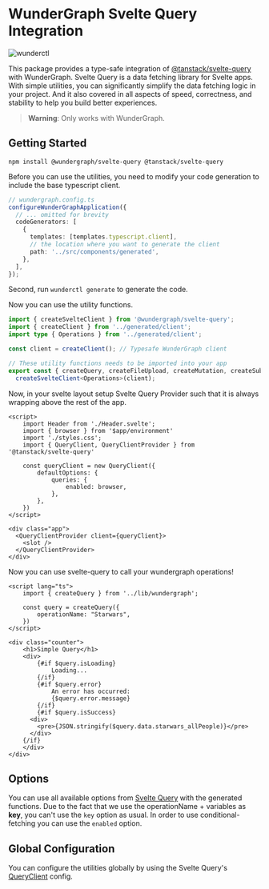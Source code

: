 # WunderGraph Svelte Query Integration

![wunderctl](https://img.shields.io/npm/v/@wundergraph/svelte-query.svg)

This package provides a type-safe integration of [@tanstack/svelte-query](https://tanstack.com/query/latest/docs/svelte/overview) with WunderGraph.
Svelte Query is a data fetching library for Svelte apps. With simple utilities, you can significantly simplify the data fetching logic in your project. And it also covered in all aspects of speed, correctness, and stability to help you build better experiences.

> **Warning**: Only works with WunderGraph.

## Getting Started

```shell
npm install @wundergraph/svelte-query @tanstack/svelte-query
```

Before you can use the utilities, you need to modify your code generation to include the base typescript client.

```typescript
// wundergraph.config.ts
configureWunderGraphApplication({
  // ... omitted for brevity
  codeGenerators: [
    {
      templates: [templates.typescript.client],
      // the location where you want to generate the client
      path: '../src/components/generated',
    },
  ],
});
```

Second, run `wunderctl generate` to generate the code.

Now you can use the utility functions.

```ts
import { createSvelteClient } from '@wundergraph/svelte-query';
import { createClient } from '../generated/client';
import type { Operations } from '../generated/client';

const client = createClient(); // Typesafe WunderGraph client

// These utility functions needs to be imported into your app
export const { createQuery, createFileUpload, createMutation, createSubscription, getAuth, getUser, queryKey } =
  createSvelteClient<Operations>(client);
```

Now, in your svelte layout setup Svelte Query Provider such that it is always wrapping above the rest of the app.

```svelte
<script>
	import Header from './Header.svelte';
	import { browser } from '$app/environment'
	import './styles.css';
	import { QueryClient, QueryClientProvider } from '@tanstack/svelte-query'

	const queryClient = new QueryClient({
		defaultOptions: {
			queries: {
				enabled: browser,
			},
		},
	})
</script>

<div class="app">
  <QueryClientProvider client={queryClient}>
    <slot />
  </QueryClientProvider>
</div>
```

Now you can use svelte-query to call your wundergraph operations!

```svelte
<script lang="ts">
	import { createQuery } from '../lib/wundergraph';

	const query = createQuery({
		operationName: "Starwars",
	})
</script>

<div class="counter">
	<h1>Simple Query</h1>
	<div>
		{#if $query.isLoading}
			Loading...
		{/if}
		{#if $query.error}
			An error has occurred:
			{$query.error.message}
		{/if}
		{#if $query.isSuccess}
      <div>
        <pre>{JSON.stringify($query.data.starwars_allPeople)}</pre>
      </div>
    {/if}
	</div>
</div>
```

## Options

You can use all available options from [Svelte Query](https://tanstack.com/query/latest/docs/svelte/overview) with the generated functions.
Due to the fact that we use the operationName + variables as **key**, you can't use the `key` option as usual.
In order to use conditional-fetching you can use the `enabled` option.

## Global Configuration

You can configure the utilities globally by using the Svelte Query's [QueryClient](https://tanstack.com/query/v4/docs/react/reference/QueryClient) config.
